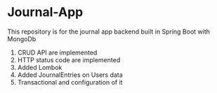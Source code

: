 # Journal-App
This repository is for the journal app backend built in Spring Boot with MongoDb 
1. CRUD API are implemented
2. HTTP status code are implemented
3. Added Lombok
4. Added JournalEntries on Users data 
5. Transactional and configuration of it